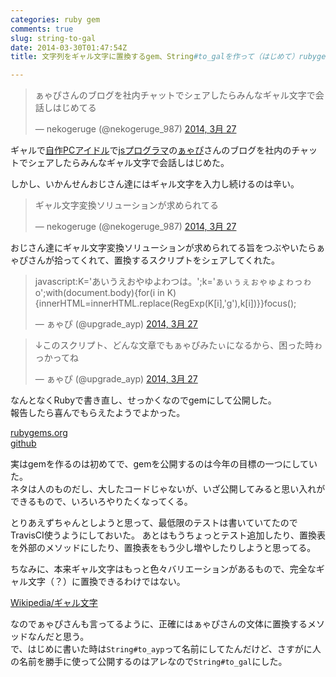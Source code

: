 ```yaml
---
categories: ruby gem
comments: true
slug: string-to-gal
date: 2014-03-30T01:47:54Z
title: 文字列をギャル文字に置換するgem、String#to_galを作って（はじめて）rubygems.orgに公開した

---
```


<blockquote class="twitter-tweet" lang="ja"><p>ぁゃぴさんのブログを社内チャットでシェアしたらみんなギャル文字で会話しはじめてる</p>&mdash; nekogeruge (@nekogeruge_987) <a href="https://twitter.com/nekogeruge_987/statuses/449031574621675520">2014, 3月 27</a></blockquote>
<script async src="//platform.twitter.com/widgets.js" charset="utf-8"></script>

ギャルで[自作PCアイドル](http://ameblo.jp/upgrade-ayp)で[jsプログラマ](http://ayapi.github.io/)の[ぁゃぴ](https://twitter.com/upgrade_ayp)さんのブログを社内のチャットでシェアしたらみんなギャル文字で会話しはじめた。

<!--more-->

<script type="text/javascript" src="http://iiirc.org/api/snippets/411.js"></script>

しかし、いかんせんおじさん達にはギャル文字を入力し続けるのは辛い。

<blockquote class="twitter-tweet" lang="ja"><p>ギャル文字変換ソリューションが求められてる</p>&mdash; nekogeruge (@nekogeruge_987) <a href="https://twitter.com/nekogeruge_987/statuses/449033678618779649">2014, 3月 27</a></blockquote>
<script async src="//platform.twitter.com/widgets.js" charset="utf-8"></script>

おじさん達にギャル文字変換ソリューションが求められてる旨をつぶやいたらぁゃぴさんが拾ってくれて、置換するスクリプトをシェアしてくれた。  

<blockquote class="twitter-tweet" lang="ja"><p>javascript:K=&#39;あいうえおやゆよわつは。&#39;;k=&#39;ぁぃぅぇぉゃゅょゎっゎo&#39;;with(document.body){for(i in K){innerHTML=innerHTML.replace(RegExp(K[i],&#39;g&#39;),k[i])}}focus();</p>&mdash; ぁゃぴ (@upgrade_ayp) <a href="https://twitter.com/upgrade_ayp/statuses/449036965619310592">2014, 3月 27</a></blockquote>
<script async src="//platform.twitter.com/widgets.js" charset="utf-8"></script>

<blockquote class="twitter-tweet" lang="ja"><p>↓このスクリプト、どんな文章でもぁゃぴみたぃになるから、困った時ゎっかってね</p>&mdash; ぁゃぴ (@upgrade_ayp) <a href="https://twitter.com/upgrade_ayp/statuses/449037129440428033">2014, 3月 27</a></blockquote>
<script async src="//platform.twitter.com/widgets.js" charset="utf-8"></script>

なんとなくRubyで書き直し、せっかくなのでgemにして公開した。  
報告したら喜んでもらえたようでよかった。  

[rubygems.org](https://rubygems.org/gems/to_gal)  
[github](https://github.com/onigra/to_gal)  

実はgemを作るのは初めてで、gemを公開するのは今年の目標の一つにしていた。  
ネタは人のものだし、大したコードじゃないが、いざ公開してみると思い入れができるもので、いろいろやりたくなってくる。  

とりあえずちゃんとしようと思って、最低限のテストは書いていてたのでTravisCI使うようにしておいた。
あとはもうちょっとテスト追加したり、置換表を外部のメソッドにしたり、置換表をもう少し増やしたりしようと思ってる。

ちなみに、本来ギャル文字はもっと色々バリエーションがあるもので、完全なギャル文字（？）に置換できるわけではない。

[Wikipedia/ギャル文字](http://ja.wikipedia.org/wiki/%E3%82%AE%E3%83%A3%E3%83%AB%E6%96%87%E5%AD%97#.E6.96.87.E5.AD.97.E4.B8.80.E8.A6.A7])

なのでぁゃぴさんも言ってるように、正確にはぁゃぴさんの文体に置換するメソッドなんだと思う。  
で、はじめに書いた時は`String#to_ayp`って名前にしてたんだけど、さすがに人の名前を勝手に使って公開するのはアレなので`String#to_gal`にした。
